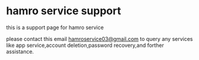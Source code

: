 # hamro service support
 this is a support page for hamro service

please contact this email hamroservice03@gmail.com to query any services like app service,account deletion,password recovery,and forther assistance.
